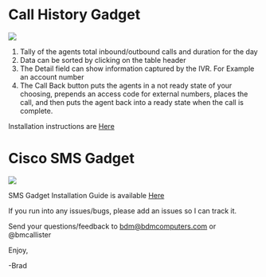 # Call History Gadget
![](https://s3.amazonaws.com/bdm-files/screenshots/callHistoryOverview.jpg)

1. Tally of the agents total inbound/outbound calls and duration for the day
2. Data can be sorted by clicking on the table header
3. The Detail field can show information captured by the IVR. For Example an account number
4. The Call Back button puts the agents in a not ready state of your choosing, prepends an access code for external numbers, places the call, and then puts the agent back into a ready state when the call is complete.

Installation instructions are <a href="https://github.com/bdm1981/finesseGadgets/wiki/Call-History-Gadget-Installation-Guide">Here</a>

# Cisco SMS Gadget
![](https://s3.amazonaws.com/bdm-files/screenshots/ciscoSMSGadget.jpg)

SMS Gadget Installation Guide is available <a href="https://github.com/bdm1981/finesseGadgets/wiki/SMS-Gadget-Installation-Guide">Here</a>

If you run into any issues/bugs, please add an issues so I can track it.

Send your questions/feedback to bdm@bdmcomputers.com or @bmcallister

Enjoy,

-Brad

